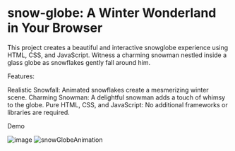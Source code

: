 # snow-globe: A Winter Wonderland in Your Browser

This project creates a beautiful and interactive snowglobe experience using HTML, CSS, and JavaScript. Witness a charming snowman nestled inside a glass globe as snowflakes gently fall around him.

Features:

Realistic Snowfall: Animated snowflakes create a mesmerizing winter scene.
Charming Snowman: A delightful snowman adds a touch of whimsy to the globe.
Pure HTML, CSS, and JavaScript: No additional frameworks or libraries are required.

Demo

![image](https://github.com/Shinagawa-monkey/snow-globe/assets/59675339/d8be4556-2b48-4180-8513-e41d06e8b517)
![snowGlobeAnimation](https://github.com/Shinagawa-monkey/snow-globe/assets/59675339/7d0a9ccb-7e96-4b28-a6ba-5089f3521855)

